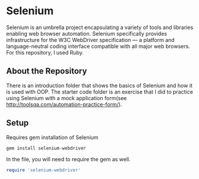 # Selenium

Selenium is an umbrella project encapsulating a variety of tools and libraries enabling web browser automation. Selenium specifically provides infrastructure for the W3C WebDriver specification — a platform and language-neutral coding interface compatible with all major web browsers. For this repository, I used Ruby.

## About the Repository

There is an introduction folder that shows the basics of Selenium and how it is used with OOP. The starter code folder is an exercise that I did to practice using Selenium with a mock application form(see http://toolsqa.com/automation-practice-form/).

## Setup

Requires gem installation of Selenium

```
gem install selenium-webdriver
```

In the file, you will need to require the gem as well.

```Ruby
require 'selenium-webdriver'
```
